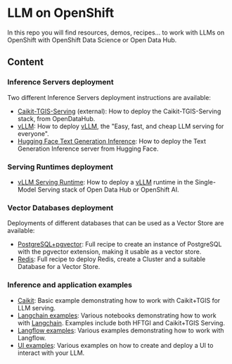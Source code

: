 # LLM on OpenShift

In this repo you will find resources, demos, recipes... to work with LLMs on OpenShift with OpenShift Data Science or Open Data Hub.

## Content

### Inference Servers deployment

Two different Inference Servers deployment instructions are available:

- [Caikit-TGIS-Serving](https://github.com/opendatahub-io/caikit-tgis-serving) (external): How to deploy the Caikit-TGIS-Serving stack, from OpenDataHub.
- [vLLM](vllm_deployment/README.md): How to deploy [vLLM](https://docs.vllm.ai/en/latest/index.html), the "Easy, fast, and cheap LLM serving for everyone".
- [Hugging Face Text Generation Inference](hf_tgis_deployment/README.md): How to deploy the Text Generation Inference server from Hugging Face.

### Serving Runtimes deployment

- [vLLM Serving Runtime](vllm_runtime/README.md): How to deploy a [vLLM](https://docs.vllm.ai/en/latest/index.html) runtime in the Single-Model Serving stack of Open Data Hub or OpenShift AI.

### Vector Databases deployment

Deployments of different databases that can be used as a Vector Store are available:

- [PostgreSQL+pgvector](pgvector_deployment/README.md): Full recipe to create an instance of PostgreSQL with the pgvector extension, making it usable as a vector store.
- [Redis](redis_deployment/README.md): Full recipe to deploy Redis, create a Cluster and a suitable Database for a Vector Store.

### Inference and application examples

- [Caikit](examples/notebooks/caikit-basic-query/README.md): Basic example demonstrating how to work with Caikit+TGIS for LLM serving.
- [Langchain examples](examples/notebooks/langchain/README.md): Various notebooks demonstrating how to work with [Langchain](https://www.langchain.com/). Examples include both HFTGI and Caikit+TGIS Serving.
- [Langflow examples](examples/langflow/README.md): Various examples demonstrating how to work with Langflow.
- [UI examples](examples/ui/README.md): Various examples on how to create and deploy a UI to interact with your LLM.
